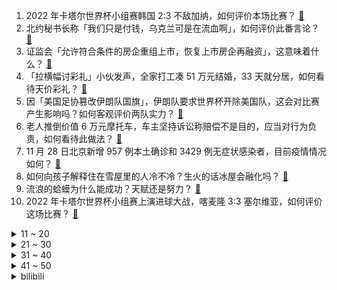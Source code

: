 1. 2022 年卡塔尔世界杯小组赛韩国 2:3 不敌加纳，如何评价本场比赛？ [:link:](https://www.zhihu.com/question/569393108)
2. 北约秘书长称「我们只是付钱，乌克兰可是在流血啊」，如何评价此番言论？ [:link:](https://www.zhihu.com/question/569326783)
3. 证监会「允许符合条件的房企重组上市，恢复上市房企再融资」，这意味着什么？ [:link:](https://www.zhihu.com/question/569388114)
4. 「拉横幅讨彩礼」小伙发声，全家打工凑 51 万元结婚，33 天就分居，如何看待天价彩礼？ [:link:](https://www.zhihu.com/question/569325101)
5. 因「美国足协篡改伊朗队国旗」，伊朗队要求世界杯开除美国队，这会对比赛产生影响吗？如何客观评价两队实力？ [:link:](https://www.zhihu.com/question/569334090)
6. 老人推倒价值 6 万元摩托车，车主坚持诉讼称赔偿不是目的，应当对行为负责，如何看待此做法？ [:link:](https://www.zhihu.com/question/569349547)
7. 11 月 28 日北京新增 957 例本土确诊和 3429 例无症状感染者，目前疫情情况如何？ [:link:](https://www.zhihu.com/question/569514358)
8. 如何向孩子解释住在雪屋里的人冷不冷？生火的话冰屋会融化吗？ [:link:](https://www.zhihu.com/question/565186960)
9. 流浪的蛤蟆为什么能成功？天赋还是努力？ [:link:](https://www.zhihu.com/question/568983401)
10. 2022 年卡塔尔世界杯小组赛上演进球大战，喀麦隆 3:3 塞尔维亚，如何评价这场比赛？ [:link:](https://www.zhihu.com/question/569373028)
<details>
<summary>11 ~ 20</summary>

11. 四大文明古国为什么只有中华文明没有中断？ [:link:](https://www.zhihu.com/question/568724936)
12. 浙江台州一特斯拉 Model Y 疑似「失控」，引发三车相撞，事故原因调查进展如何？ [:link:](https://www.zhihu.com/question/569406575)
13. 张爱玲、亦舒和琼瑶分别会怎样描述汪小菲和大 S 的闹剧？ [:link:](https://www.zhihu.com/question/568843576)
14. 世界杯期间中超正常进行，还有多少球迷关注中超比赛？有哪些吸引你的点？ [:link:](https://www.zhihu.com/question/569328487)
15. 在罚单中快速扩张的「核子基因」，一个月开出 8 家检验实验室，称已启动 IPO，怎样看待它的发展？ [:link:](https://www.zhihu.com/question/569514655)
16. 英国 100 家公司永久性改为「每周 4 天工作制」并承诺不减薪，如何看待 4 天工作制？有哪些影响？ [:link:](https://www.zhihu.com/question/569333455)
17. 极寒天气造成新疆阿勒泰市 7 名工人遇难，为何会出现这样的极端天气？面对极寒天气该做好哪些防范措施？ [:link:](https://www.zhihu.com/question/569513926)
18. 为什么戴口罩能提高颜值？ [:link:](https://www.zhihu.com/question/562520460)
19. 既然破坏肌肉就能锻炼身体，那为什么要靠锻炼身体来破坏肌肉？ [:link:](https://www.zhihu.com/question/569379788)
20. 神舟十五号瞄准 11 月 29 日发射，航天员为费俊龙、邓清明 、张陆，他们将完成哪些任务？ [:link:](https://www.zhihu.com/question/569318540)
</details>
<details>
<summary>21 ~ 30</summary>

21. 社区因居民拒绝封小区报警，民警让社区拿出封控依据，称「老百姓现在要看文儿」，如何看待警方回应？ [:link:](https://www.zhihu.com/question/569322189)
22. 泽连斯基罕见公开批评基辅市长对居民生活保障做得不够，遭基辅市长回怼，如何评价此事？ [:link:](https://www.zhihu.com/question/569358613)
23. 《英雄联盟》世界冠军选手 Nuguri 宣布退役，如何评价他的职业生涯？ [:link:](https://www.zhihu.com/question/569393221)
24. 2022 年卡塔尔世界杯小组赛 B 费梅开二度，葡萄牙 2:0 乌拉圭提前出线，如何评价本场比赛？ [:link:](https://www.zhihu.com/question/569412858)
25. 卖饼 12 年给弟弟买房买车，当事女子回应称「不在意扶弟魔说法，家里好我才能好」，如何看待此事件？ [:link:](https://www.zhihu.com/question/569337615)
26. 为什么狸花猫看起来很精明霸气？而别的猫要不就是萌萌的，要不就是傻乎乎的？ [:link:](https://www.zhihu.com/question/285516829)
27. 网传用橘子汁做抗原检测出现假阳性，抗原检测前不要吃橘子，这种说法科学吗？ [:link:](https://www.zhihu.com/question/569352430)
28. 为什么一些有钱人，从来不会去高消费，甚至比普通人更节约、节俭？ [:link:](https://www.zhihu.com/question/507409942)
29. 媒体实探核子基因总部，自称创始人父亲为中学教师，拟启动 IPO ，哪些信息值得关注？ [:link:](https://www.zhihu.com/question/569370800)
30. 放弃无锋阵换上中锋后就进球，如何看待德国队在卡塔尔世界杯小组赛的战术选择？ [:link:](https://www.zhihu.com/question/569297882)
</details>
<details>
<summary>31 ~ 40</summary>

31. 睡觉的时候腰下空的没有支撑，睡觉醒来常常感到腰酸背痛怎么办? [:link:](https://www.zhihu.com/question/38390010)
32. 长大以后再看《鹿鼎记》，你还羡慕韦小宝吗？ [:link:](https://www.zhihu.com/question/544701918)
33. 国漫力作《大理寺日志 2》11 月 26 日开播连更三集，如何评价第 1-3 集？ [:link:](https://www.zhihu.com/question/567977080)
34. 国务院关税税则委公布对美加征关税商品第九次排除延期清单，哪些信息值得关注？ [:link:](https://www.zhihu.com/question/569369924)
35. 葡萄牙提前小组出线，C 罗进球被判给 B 费成「悬案」，他碰到球了么？如何评价 C 罗与球队的发挥？ [:link:](https://www.zhihu.com/question/569513283)
36. 为什么4k高刷电视机比显示屏便宜？ [:link:](https://www.zhihu.com/question/545950711)
37. 23国考延期了，今年考研也会延期吗？ [:link:](https://www.zhihu.com/question/569333861)
38. 白俄罗斯总统称「美国不允许乌克兰与俄罗斯谈判」，其中有哪些信息值得关注？ [:link:](https://www.zhihu.com/question/569321498)
39. 网传一女子被 12 人轮流棍击，云南普洱警方称正在调查，具体情况如何？ [:link:](https://www.zhihu.com/question/569340024)
40. 2022 年卡塔尔世界杯小组赛巴西 1:0 瑞士，小组提前出线，如何评价本场比赛？ [:link:](https://www.zhihu.com/question/569412769)
</details>
<details>
<summary>41 ~ 50</summary>

41. 合肥发布疫情防控「16 个不得」，「不得上锁焊门，不得占用封闭消防通道」，哪些信息值得关注？ [:link:](https://www.zhihu.com/question/568980542)
42. 11 月 27 日广东新增本土确诊病例 379 例、无症状感染者 7761 例，目前疫情情况如何？ [:link:](https://www.zhihu.com/question/569317208)
43. 外交部回应德外长称外企无法在华投资基建，「有关言论不符合事实」，哪些信息值得关注？ [:link:](https://www.zhihu.com/question/569371963)
44. 新疆北疆大部遇暴雪，出现牧民失联以及牛羊冻死冻伤情况，目前情况如何？该如何解决？ [:link:](https://www.zhihu.com/question/569400656)
45. 如何看待「麻六记线上产品基本为代工生产，卖断货的酸辣粉为阿宽食品代工」？麻六记的发展前景如何？ [:link:](https://www.zhihu.com/question/569362027)
46. 尹锡悦公布韩国「未来太空经济路线图」，2032 年登月，2045 年登陆火星，该计划能如期实现吗？ [:link:](https://www.zhihu.com/question/569396515)
47. 广州多区明确「无社会面活动可不参加全员核酸」，此外全国多地核酸检测通知发生微妙变化，哪些信息值得关注？ [:link:](https://www.zhihu.com/question/569337403)
48. 国家公务员局网站消息称 2023 年国考笔试延期，这对考生有哪些影响？该如何应对？ [:link:](https://www.zhihu.com/question/569333882)
49. 马斯克公布 Twitter2.0，将支持长推文、视频、支付等功能，他真的能实现对标微信吗？ [:link:](https://www.zhihu.com/question/569339406)
50. 航天员邓清明坚守初心 25 年，终于要搭乘神舟十五号飞船飞天，你如何看待一个人对梦想的追逐？ [:link:](https://www.zhihu.com/question/569318949)
</details><details>
<summary>bilibili</summary>

1. 自己做个深渊茶几，好像在家打了两口井 [:link:](//www.bilibili.com/video/BV1AG411F7eF)
2. 密室员工:“放心，我很敬业的” [:link:](//www.bilibili.com/video/BV13W4y1s7Y6)
3. 点进来爽！《每个眼神都只身荒野》宋亚轩炸翻舞台！ [:link:](//www.bilibili.com/video/BV12g411p7N3)
4. 致敬经典！马嘉祺翻唱亚洲第一男高音张雨生《我期待》 [:link:](//www.bilibili.com/video/BV1xG411M7hX)
5. ⚡反 向 广 告⚡ [:link:](//www.bilibili.com/video/BV14e4y1g7yD)
6. 头 号 洒 家 [:link:](//www.bilibili.com/video/BV1zg411p7Hp)
7. 无屏风表演《口技》还原文言文 ！！！ [:link:](//www.bilibili.com/video/BV1JD4y1e7Q4)
8. 我收容了MC主世界的所有BOSS！！！ [:link:](//www.bilibili.com/video/BV1aP4y1X7XU)
9. 羊村（2） [:link:](//www.bilibili.com/video/BV1yG4y1R7aA)
10. 50斤蔬菜能做出多少蔬菜粉？帅小伙买来尝试，发现.... [:link:](//www.bilibili.com/video/BV12d4y1t7a8)
<details>
<summary>11 ~ 20</summary>

11. 我带过的奇葩游客 [:link:](//www.bilibili.com/video/BV1J44y1X7dr)
12. 小猫咪打架能有多上头？吃了暗亏的喵师傅，还爆了件“装备”！ [:link:](//www.bilibili.com/video/BV1f24y1C7Ms)
13. 这都是啥...？厕纸地狱！2023年1月新番导视！【泛式】 [:link:](//www.bilibili.com/video/BV1RW4y1H7hL)
14. 为了守护学校我成为了偶像，但老师版。 [:link:](//www.bilibili.com/video/BV1RR4y1o7Eo)
15. “来查我们家！”好的，收到～ [:link:](//www.bilibili.com/video/BV1AM411k7Xu)
16. 关于我连夜去上海找甲方要92万片卫生巾这件事 [:link:](//www.bilibili.com/video/BV1BG4y197a8)
17. 买游艇为何买椟还珠？【小约翰】 [:link:](//www.bilibili.com/video/BV1Je4y1W7Qn)
18. 绝了！好吃到爆！【肥牛白菜千层锅】一锅鲜到眉毛掉！ [:link:](//www.bilibili.com/video/BV1kW4y1H77k)
19. 【医学博士】危急情况如何自救？I 这条视频关键时刻能救你一命 [:link:](//www.bilibili.com/video/BV1N84y1y7qz)
20. 万物皆可名画 [:link:](//www.bilibili.com/video/BV19G4y1d7LF)
</details>
<details>
<summary>21 ~ 30</summary>

21. 男性可以娶4个老婆？想去卡塔尔打工？别再瞎吹这个石油帝国了！【洞察社会系列80】 [:link:](//www.bilibili.com/video/BV1TK411R7bN)
22. ⚡️监 狱 哥 哥⚡️ [:link:](//www.bilibili.com/video/BV1e8411L7CH)
23. 《自由之摇》 [:link:](//www.bilibili.com/video/BV1je4y1g7i9)
24. 顶级饭店的糖醋排骨秘方，没想到这么简单！秘诀只有这2点！ [:link:](//www.bilibili.com/video/BV17e4y1g76f)
25. 春节联欢晚会宿舍分会场 [:link:](//www.bilibili.com/video/BV1bD4y1e75R)
26. 自制可以辅助做菜按摩的机械外骨骼 [:link:](//www.bilibili.com/video/BV16P411u7df)
27. 【危机合约#11】全网首杀 赝波行动登顶36  锐眼破虚浪 飞雪凝赝波 [:link:](//www.bilibili.com/video/BV1x8411L7i6)
28. 悲壮！武松断臂！百战英雄士，生平志未降！《水浒传》P48 [:link:](//www.bilibili.com/video/BV1m44y1X7da)
29. 全球十大自助餐！顶级鱼子酱海鲜随便吃！500一位能吃回本吗 [:link:](//www.bilibili.com/video/BV1TK411R7EL)
30. 以前没发现我家原来这么穷 [:link:](//www.bilibili.com/video/BV1cK411R7vC)
</details>
<details>
<summary>31 ~ 40</summary>

31. 求求你别玩假原神了！这才是真原神！草神逆袭！ [:link:](//www.bilibili.com/video/BV1v84y1r7sR)
32. 我又找了一堆UP重考科目二，公布成绩的时候我震惊了... [:link:](//www.bilibili.com/video/BV18P411u7Xa)
33. 加价之王惨败！丰田埃尔法对撞岚图梦想家 [:link:](//www.bilibili.com/video/BV11P411u7bK)
34. 《赌球心态大赏》 [:link:](//www.bilibili.com/video/BV1FR4y1Z7RV)
35. 【鞠婧祎】221125 东方风云榜 恋爱告急直拍 [:link:](//www.bilibili.com/video/BV1XD4y1e7r3)
36. 全村吃席 我坐小孩那桌 [:link:](//www.bilibili.com/video/BV1XW4y1H7Ap)
37. 【危机合约#11】赝波强杀 危机等级36 “不畏苦暗” [:link:](//www.bilibili.com/video/BV1V44y1D7kX)
38. 老交警：事故现场很多都是后脑开花 [:link:](//www.bilibili.com/video/BV1QP4y1R74y)
39. 在？随个份子？（当我的好兄弟在我的婚礼上顺便结了个婚） [:link:](//www.bilibili.com/video/BV1WR4y1Z7R5)
40. 好彩无借力，何以落九天 [:link:](//www.bilibili.com/video/BV1pY411d7fw)
</details>
<details>
<summary>41 ~ 50</summary>

41. 不当人之风光大葬 [:link:](//www.bilibili.com/video/BV1984y1r7xo)
42. 在法国诺曼底吃席，海鲜盛宴流水席，海洋美味就在这一桌 [:link:](//www.bilibili.com/video/BV1MP4y1d7yZ)
43. 【36氪】为什么我们看病花了这么多钱，医院依旧不挣钱？ [:link:](//www.bilibili.com/video/BV1RK411d7KD)
44. 这可能是我这辈子距离梅西最近的一次 [:link:](//www.bilibili.com/video/BV1qR4y1o7WW)
45. 原 来 这 是 防 御 模 式 [:link:](//www.bilibili.com/video/BV1MG411F7Ur)
46. 猛男就该肚大大！世界杯球迷主题曲 [:link:](//www.bilibili.com/video/BV1mW4y1H7rf)
47. 今天给年轻的南美自助餐老板上一课 [:link:](//www.bilibili.com/video/BV11W4y1H7Q3)
48. Red Velvet《Birthday》MV [:link:](//www.bilibili.com/video/BV1ZP4y1X7qV)
49. 中国队夺冠卡塔尔世界杯的珍贵纪录片 [:link:](//www.bilibili.com/video/BV1984y1r7KQ)
50. 适合颜狗音饭的视听盛宴！他回来了！《每个眼神都只身荒野》宋亚轩高清竖版focus [:link:](//www.bilibili.com/video/BV1884y1r7HB)
</details>
<details>
<summary>51 ~ 60</summary>

51. 《 白 蛇 的 替 身 小 卖 部 3.0 》 [:link:](//www.bilibili.com/video/BV1cD4y1v7bQ)
52. 姜 太 公 钓 鱼 [:link:](//www.bilibili.com/video/BV1xd4y1x7Mb)
53. 15岁三套换装全曲翻跳hype boy｜带你沉浸式参观美高校园 解锁新发型！！ [:link:](//www.bilibili.com/video/BV1SP411u7fz)
54. 未成年人沉迷游戏得到解决：不再玩游戏，而是看短视频 [:link:](//www.bilibili.com/video/BV1FP4y1d7EH)
55. 当 代 热 门 网 络 视 频 现 状 [:link:](//www.bilibili.com/video/BV1Mg411i7K6)
56. 你的呕吐系统，设计得有多垃圾？ [:link:](//www.bilibili.com/video/BV19Y411R7ZB)
57. 大炮！不许这样对你空叔叔！ [:link:](//www.bilibili.com/video/BV1ZR4y1o7Co)
58. 朋友们都说，我这脚法不去踢足球可惜了！我觉得专业的人应该做专业的事情，我可以画踢足球！ [:link:](//www.bilibili.com/video/BV1vv4y127rR)
59. “进去了一个，还有一窝” [:link:](//www.bilibili.com/video/BV1cd4y1b7aY)
60. LE SSERAFIM出道曲FEARLESS+THE HYDRA+TRAILER+ANTIFRAGILE 221126颁奖典礼高清舞台 [:link:](//www.bilibili.com/video/BV1y8411L7h7)
</details>
<details>
<summary>61 ~ 70</summary>

61. 假如甄嬛就是纯元？！ [:link:](//www.bilibili.com/video/BV1uM411k7qo)
62. 22年前他花10分钟写的歌，我一听就是20年。 [:link:](//www.bilibili.com/video/BV12P411u7en)
63. 我不管你的酒店有多高档，我只知道它的地板沾了水就一定滑！ [:link:](//www.bilibili.com/video/BV1K841177zM)
64. 一年未见地雷怀孕，漠叔不认帐了 [:link:](//www.bilibili.com/video/BV1gM411k7HC)
65. 《原神》3.3版本PV：「六入尽明，诸相皆无」 [:link:](//www.bilibili.com/video/BV12K411975v)
66. 盘点国足名梗名场面！看完你就知道为什么那么多人骂国足了！ [:link:](//www.bilibili.com/video/BV1Zd4y1t7xf)
67. 日本队派出了波风水门以及... [:link:](//www.bilibili.com/video/BV1MG4y157hy)
68. 【原神】摆拍狂魔「奇妙的待机动画互动4.0」 [:link:](//www.bilibili.com/video/BV1Sg411p7uC)
69. 【STN快报6.5季15】AI都能作曲了，什么时候能写快报 [:link:](//www.bilibili.com/video/BV1SW4y1H7H4)
70. 我的世界：矛盾的佛系种子，啥也没有，但又好像什么都有 [:link:](//www.bilibili.com/video/BV1WM411k7Gq)
</details>
<details>
<summary>71 ~ 80</summary>

71. 【原神】旅行者~孩子是需要一个妹妹的对吧？ [:link:](//www.bilibili.com/video/BV1kK4119792)
72. "刺杀"绵羊料理…… [:link:](//www.bilibili.com/video/BV1dd4y1t7Nb)
73. 疯油精，全款拿下 [:link:](//www.bilibili.com/video/BV1ZM411r7n7)
74. 最快抗塔世界纪录：2分13秒！仅存在一瞬的完美时机！！ [:link:](//www.bilibili.com/video/BV16D4y1e7S8)
75. 某瓣9.0，据说看了一遍就不想再看的电影，艾德里安·布洛迪封神之作《超脱》 [:link:](//www.bilibili.com/video/BV1Ee4y1g7b1)
76. 很多人和父母“绝交”，不是没有原因 [:link:](//www.bilibili.com/video/BV1kY411R7Yr)
77. 芬兰一家人血战东北烤肉到场面失控！流汁宽粉嗦到上头吃嗨了！狂曝侄女恋情细节收都收不住！ [:link:](//www.bilibili.com/video/BV1dG4y1V7Qp)
78. 帮不了你上清北，但985没问题 [:link:](//www.bilibili.com/video/BV1yW4y1H7f2)
79. 当你假扮NPC失败就会「死亡」!!？ [:link:](//www.bilibili.com/video/BV1Zv4y127r7)
80. 童年拆楼游戏的最终结局是什么？玩到最后竟让我泪目 [:link:](//www.bilibili.com/video/BV1KW4y1s79M)
</details>
<details>
<summary>81 ~ 90</summary>

81. 不装了，摊牌了！【读评论】 [:link:](//www.bilibili.com/video/BV1yv4y127Ww)
82. “掩于冰点下的极致浪漫”-《ℬℴ𝓇𝓃 𝒶 𝒮𝓉𝓇𝒶𝓃ℊℯ𝓇》 [:link:](//www.bilibili.com/video/BV16P411u7gK)
83. 中国联通：世界杯期间谨防电信诈骗！ [:link:](//www.bilibili.com/video/BV1GR4y1Z7JS)
84. 超全面！一口气看完140款史低游戏【steam秋促推荐】 [:link:](//www.bilibili.com/video/BV1k44y1D7P3)
85. 【TF家族】《一起去做的N件事》第八件事：一起来打call [:link:](//www.bilibili.com/video/BV1mP411u77W)
86. 一周后，深挖网易暴雪分手事件真实内幕，后续可能，国服玩家何去何从？ [:link:](//www.bilibili.com/video/BV1TK411R7yu)
87. 预算十元，十道打工族必备月末贫穷料理，拮据的日子我要放开吃 [:link:](//www.bilibili.com/video/BV1fY411R7qm)
88. 是的，我有个破吉尼斯世界纪录的朋友了（下集） [:link:](//www.bilibili.com/video/BV1dv4y117j7)
89. 大庆赶海，退潮后捡到一只钩子直接钓大蛏子，比撒盐还要轻松 [:link:](//www.bilibili.com/video/BV1n44y1D71K)
90. 以众生的名义，如来佛祖如何布局“西天取经”？（上篇） [:link:](//www.bilibili.com/video/BV1iG411M7Uu)
</details>
<details>
<summary>91 ~ 100</summary>

91. 当北京人没了儿化音 [:link:](//www.bilibili.com/video/BV1Ud4y1t7Fn)
92. 改装300台机器人，保安大队成立！ [:link:](//www.bilibili.com/video/BV1GP411u79V)
93. 接小人退散螂宝 [:link:](//www.bilibili.com/video/BV1kR4y1o7jg)
94. 每件婚纱的背后一定有她的故事，三个真实的婚纱销售故事。。。你pick哪一套？ [:link:](//www.bilibili.com/video/BV1MG411F7wq)
95. 唐僧：女妖怪？无所谓，我会出手! [:link:](//www.bilibili.com/video/BV1Qg411p7mX)
96. 不会包包子饺子，我还不会做花卷吗？！ [:link:](//www.bilibili.com/video/BV15g411p73h)
97. 一次学会热菜常用六种汁，你已经是一个高手了 [:link:](//www.bilibili.com/video/BV1jR4y1Z76q)
98. 被唢呐送走的“日本神曲”，唢呐一响当场去世，网友：把布盖上 [:link:](//www.bilibili.com/video/BV1Y3411f75P)
99. 终于找到了正确用法 [:link:](//www.bilibili.com/video/BV1ZK41197FU)
100. 心情不平稳思维混乱想象力枯竭的时候  来试试布朗噪声的效果 [:link:](//www.bilibili.com/video/BV1c14y1p7tG)
</details></details>